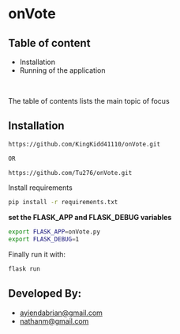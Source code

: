 # onVote

## Table of content
  - Installation
  - Running of the application
<br />

 The table of contents lists the main topic of focus 






## Installation

```bash
https://github.com/KingKidd41110/onVote.git

OR

https://github.com/Tu276/onVote.git
```

Install requirements

```bash
pip install -r requirements.txt
```

**set the FLASK_APP and FLASK_DEBUG variables**

```bash
export FLASK_APP=onVote.py
export FLASK_DEBUG=1
```

Finally run it with:

```bash
flask run
```

## Developed By:
- ayiendabrian@gmail.com
- nathanm@gmail.com
